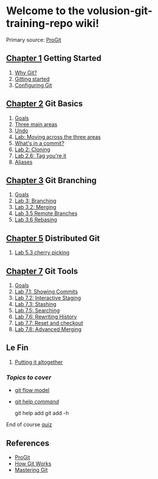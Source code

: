 # Welcome to the volusion-git-training-repo wiki!

Primary source:
[ProGit](https://git-scm.com/book/en/v2)

## [Chapter 1](https://git-scm.com/book/en/v2/Getting-Started-About-Version-Control) Getting Started

1. [Why Git?](Why-Git)
1. [Gitting started](Git-install-and-tools)
1. [Configuring Git](Git-Configuration)

## [Chapter 2](https://git-scm.com/book/en/v2/Git-Basics-Getting-a-Git-Repository) Git Basics

1. [Goals](Chapter-2-Goals)
1. [Three main areas](Three-Main-Areas)
1. [Undo](Undo)
1. [Lab: Moving across the three areas](Lab-1-There-and-back-again)
1. [What's in a commit?](The-Commit)
1. [Lab 2: Cloning](Lab-2-Send-in-the-Clones)
1. [Lab 2.6: Tag you're it](Lab-2.6-Tagging)
1. [Aliases](Git-Aliases)

## [Chapter 3](https://git-scm.com/book/en/v2/Git-Branching-Branches-in-a-Nutshell) Git Branching

1. [Goals](Chapter-3-Goals)
1. [Lab 3: Branching](Lab-3-Let-us-branch-out)
1. [Lab 3.2: Merging](Lab-3.2-Merging)
1. [Lab 3.5 Remote Branches](Lab-3.5-Remote-Branches)
1. [Lab 3.6 Rebasing](Lab-3.6-Rebasing)

## [Chapter 5](https://git-scm.com/book/en/v2/Distributed-Git-Distributed-Workflows) Distributed Git

1. [Lab 5.3 cherry picking](Lab-5.3-Cherry-Picking)

## [Chapter 7](https://git-scm.com/book/en/v2/Git-Tools-Revision-Selection) Git Tools

1. [Goals](Chapter-7-Goals)
1. [Lab 7.1: Showing Commits](Lab-7.1-Showing-Commits)
1. [Lab 7.2: Interactive Staging](Lab-7.2-Interactive-Staging)
1. [Lab 7.3: Stashing](Lab-7.3-The-Stash)
1. [Lab 7.5: Searching](Lab-7.5-Searching)
1. [Lab 7.6: Rewriting History](Lab-7.6-Rewriting-History)
1. [Lab 7.7: Reset and checkout](Undo)
1. [Lab 7.8: Advanced Merging](Lab-7.8-Advanced-Merging)

## Le Fin

1. [Putting it altogether](All-Together-Now)

### _Topics to cover_

* [git flow model](Git-flow)
* [git help _command_](https://git-scm.com/book/en/v2/Getting-Started-Getting-Help)

    git help add
    git add -h

End of course [quiz](https://docs.google.com/forms/d/e/1FAIpQLSdmo2Arny-Oy2QdH6GNCJxtF9_5I7CG9bAq847so8hPuLm-8Q/viewform)

## References

* [ProGit](https://git-scm.com/book/en/v2)
* [How Git Works](https://app.pluralsight.com/library/courses/how-git-works/table-of-contents)
* [Mastering Git](https://app.pluralsight.com/library/courses/mastering-git/table-of-contents)